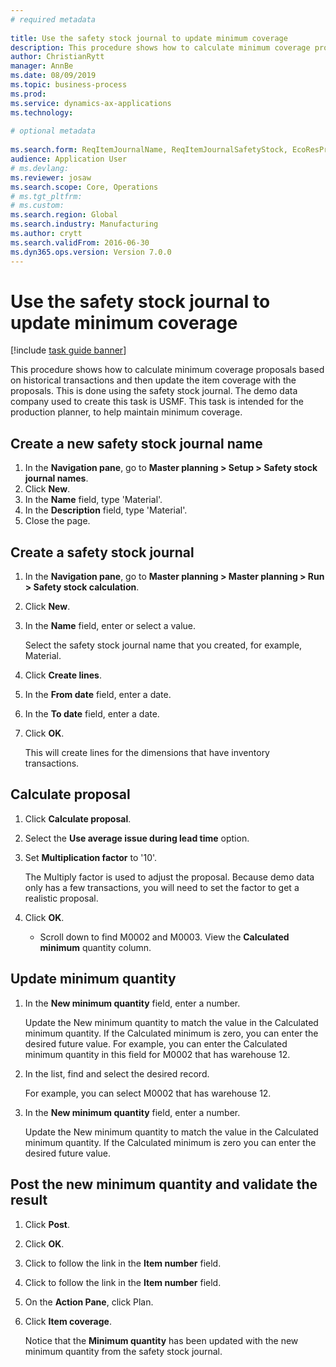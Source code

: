```yaml
--- 
# required metadata 
 
title: Use the safety stock journal to update minimum coverage
description: This procedure shows how to calculate minimum coverage proposals based on historical transactions and then update the item coverage with the proposals. 
author: ChristianRytt
manager: AnnBe 
ms.date: 08/09/2019
ms.topic: business-process 
ms.prod:  
ms.service: dynamics-ax-applications 
ms.technology:  
 
# optional metadata 
 
ms.search.form: ReqItemJournalName, ReqItemJournalSafetyStock, EcoResProductInformationDialog, EcoResProductDetailsExtended, ReqItemTable   
audience: Application User 
# ms.devlang:  
ms.reviewer: josaw
ms.search.scope: Core, Operations 
# ms.tgt_pltfrm:  
# ms.custom:  
ms.search.region: Global
ms.search.industry: Manufacturing
ms.author: crytt
ms.search.validFrom: 2016-06-30 
ms.dyn365.ops.version: Version 7.0.0 
---
```

# Use the safety stock journal to update minimum coverage

[!include [task guide banner](../../includes/task-guide-banner.md)]

This procedure shows how to calculate minimum coverage proposals based on historical transactions and then update the item coverage with the proposals. This is done using the safety stock journal. The demo data company used to create this task is USMF. This task is intended for the production planner, to help maintain minimum coverage.


## Create a new safety stock journal name
1. In the **Navigation pane**, go to **Master planning > Setup > Safety stock journal names**.
2. Click **New**.
3. In the **Name** field, type 'Material'.
4. In the **Description** field, type 'Material'.
5. Close the page.

## Create a safety stock journal
1. In the **Navigation pane**, go to **Master planning > Master planning > Run > Safety stock calculation**.
2. Click **New**.
3. In the **Name** field, enter or select a value.
    
    Select the safety stock journal name that you created, for example, Material.  
4. Click **Create lines**.
5. In the **From date** field, enter a date.  
6. In the **To date** field, enter a date.
7. Click **OK**.
    
    This will create lines for the dimensions that have inventory transactions.  

## Calculate proposal
1. Click **Calculate proposal**.
2. Select the **Use average issue during lead time** option.
3. Set **Multiplication factor** to '10'.
    
    The Multiply factor is used to adjust the proposal. Because demo data only has a few transactions, you will need to set the factor to get a realistic proposal.  
4. Click **OK**.
    * Scroll down to find M0002 and M0003. View the **Calculated minimum** quantity column.   

## Update minimum quantity
1. In the **New minimum quantity** field, enter a number.
    
    Update the New minimum quantity to match the value in the Calculated minimum quantity. If the Calculated minimum is zero,  you can enter the desired future value. For example, you can enter the Calculated minimum quantity in this field for M0002 that has warehouse 12.  
2. In the list, find and select the desired record.
    
    For example, you can select M0002 that has warehouse 12.  
3. In the **New minimum quantity** field, enter a number.
    
    Update the New minimum quantity to match the value in the Calculated minimum quantity. If the Calculated minimum is zero you can enter the desired future value.  

## Post the new minimum quantity and validate the result
1. Click **Post**.
2. Click **OK**.
3. Click to follow the link in the **Item number** field.
4. Click to follow the link in the **Item number** field.
5. On the **Action Pane**, click Plan.
6. Click **Item coverage**.
    
    Notice that the **Minimum quantity** has been updated with the new minimum quantity from the safety stock journal.  

